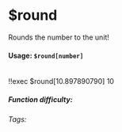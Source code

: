 # $round
Rounds the number to the unit!

#### Usage: `$round[number]`
<br/>
<discord-messages>
	<discord-message :bot="false" role-color="#ffcc9a" author="Member">
		!!exec $round[10.897890790]
	</discord-message>
	<discord-message :bot="true" role-color="#0099ff" author="Custom Command" avatar="https://media.discordapp.net/avatars/725721249652670555/781224f90c3b841ba5b40678e032f74a.webp">
		10
	</discord-message>
</discord-messages>

##### Function difficulty: <Badge type="tip" text="Easy" vertical="middle" /> 
###### Tags: <Badge type="tip" text="round" vertical="middle" /> <Badge type="tip" text="set" vertical="middle" /> <Badge type="tip" text="decimals" vertical="middle" /> <Badge type="tip" text="round" vertical="middle" />